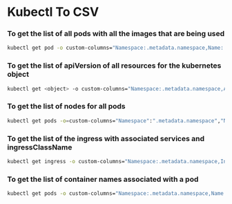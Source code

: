 # Kubectl To CSV

### To get the list of all pods with all the images that are being used

```bash
kubectl get pod -o custom-columns="Namespace:.metadata.namespace,Name:.metadata.name,Images:.spec.containers[*].image" -A | tr -s ' ' | sed 's/,/;/g' | tr ' ' ',' > pod_images.csv 
```

### To get the list of apiVersion of all resources for the kubernetes object

```bash
kubectl get <object> -o custom-columns="Namespace:.metadata.namespace,ApiVersion:.apiVersion,Kind:.kind,Name:.metadata.name" -A | tr -s ' ' | tr ' ' ',' > apiVersion.csv
```

### To get the list of nodes for all pods
```bash
kubectl get pods -o=custom-columns="Namespace":".metadata.namespace","Name":".metadata.name","Node":".spec.nodeName" | tr -s ' ' | tr ' ' ',' > pod_node.csv
```

### To get the list of the ingress with associated services and ingressClassName
```bash
kubectl get ingress -o custom-columns="Namespace:.metadata.namespace,IngressName:.metadata.name,IngressClassName:.spec.ingressClassName,Associated Services:.spec.rules[*].http.paths[*].backend.service.name" | tr -s ' ' | sed 's/,/;/g' | tr ' ' ',' > ingress_svc.csv
```

### To get the list of container names associated with a pod
```bash
kubectl get pods -o custom-columns="Namespace:.metadata.namespace,Name:.metadata.name,ContainersName:.spec.containers[*].name" -A | tr -s ' ' | tr ' ' ',' | pod_containers.csv
```

